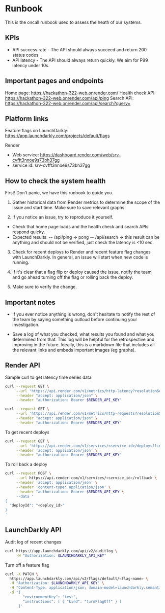 # Runbook

This is the oncall runbook used to assess the heath of our systems.

## KPIs

- API success rate - The API should always succeed and return 200 status codes
- API latency - The API should always return quickly. We aim for P99 latency under 10s.

## Important pages and endpoints

Home page: https://hackathon-322-web.onrender.com/
Health check API: https://hackathon-322-web.onrender.com/api/ping
Search API: https://hackathon-322-web.onrender.com/api/search?query=<samplequery>

## Platform links

Feature flags on LaunchDarkly: https://app.launchdarkly.com/projects/default/flags

Render 
- Web service: https://dashboard.render.com/web/srv-cvfft3nnoe9s73bh37gg
- service id: srv-cvfft3nnoe9s73bh37gg

## How to check the system health

First! Don't panic, we have this runbook to guide you.

1. Gather historical data from Render metrics to determine the scope of the issue and start time. Make sure to save relevant graphs.

2. If you notice an issue, try to reproduce it yourself. 
- Check that home page loads and the health check and search APIs respond quicky. 
- Expected results:
 -- /api/ping -> pong
 -- /api/search -> this result can be anything and should not be verified, just check the latency is <10 sec.

3. Check for recent deploys to Render and recent feature flag changes with LaunchDarkly. In general, an issue will start when new code is running. 

4. If it's clear that a flag flip or deploy caused the issue, notify the team and go ahead turning off the flag or rolling back the deploy. 

5. Make sure to verify the change.


## Important notes

- If you ever notice anything is wrong, don't hesitate to notify the rest of the team by saying something outloud before continuing your investigation.

- Save a log of what you checked, what results you found and what you determined from that. This log will be helpful for the retrospective and improving in the future. Ideally, this is a markdown file that includes all the relevant links and embeds important images (eg graphs).

## Render API

Sample curl to get latency time series data
```bash
curl --request GET \
     --url 'https://api.render.com/v1/metrics/http-latency?resolutionSeconds=30&path=<api_path>&resource=<service-id>&quantile=0.99' \
     --header "accept: application/json" \
     --header "authorization: Bearer $RENDER_API_KEY"
```

```bash
curl --request GET \
     --url 'https://api.render.com/v1/metrics/http-requests?resolutionSeconds=30&aggregateBy=statusCode&path=<api_path>&resource=<service-id>' \
     --header "accept: application/json" \
     --header "authorization: Bearer $RENDER_API_KEY"
```

To get recent deploys
```bash
curl --request GET \
     --url 'https://api.render.com/v1/services/<service-id>/deploys?limit=20' \
     --header 'accept: application/json' \
     --header "authorization: Bearer $RENDER_API_KEY"
```

To roll back a deploy

```bash
curl --request POST \
     --url https://api.render.com/v1/services/<service_id>/rollback \
     --header 'accept: application/json' \
     --header 'content-type: application/json' \
     --header "authorization: Bearer $RENDER_API_KEY \
     --data '
{
  "deployId": "<deploy_id>"
}
'
```

## LaunchDarkly API

Audit log of recent changes
```bash
curl https://app.launchdarkly.com/api/v2/auditlog \
     -H "Authorization: $LAUNCHDARKLY_API_KEY"
```

Turn off a feature flag
```bash
curl -X PATCH \
  https://app.launchdarkly.com/api/v2/flags/default/<flag-name> \
  -H "Authorization: $LAUNCHDARKLY_API_KEY" \
  -H "Content-Type: application/json; domain-model=launchdarkly.semanticpatch" \
  -d '{
        "environmentKey": "test",
        "instructions": [ { "kind": "turnFlagOff" } ]
      }'
```